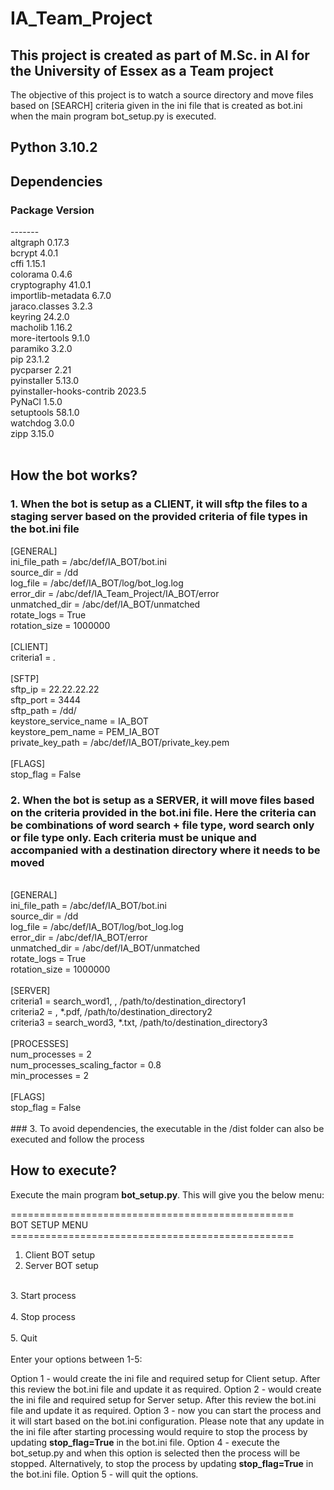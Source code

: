 # IA_Team_Project

## This project is created as part of M.Sc. in AI for the University of Essex as a Team project

The objective of this project is to watch a source directory and move files based on [SEARCH] criteria given in the ini file that is created as bot.ini when the main program bot_setup.py is executed.

## Python 3.10.2

## Dependencies
### Package                    Version<br/>
-------<br/>
altgraph                  0.17.3<br/>
bcrypt                    4.0.1<br/>
cffi                      1.15.1<br/>
colorama                  0.4.6<br/>
cryptography              41.0.1<br/>
importlib-metadata        6.7.0<br/>
jaraco.classes            3.2.3<br/>
keyring                   24.2.0<br/>
macholib                  1.16.2<br/>
more-itertools            9.1.0<br/>
paramiko                  3.2.0<br/>
pip                       23.1.2<br/>
pycparser                 2.21<br/>
pyinstaller               5.13.0<br/>
pyinstaller-hooks-contrib 2023.5<br/>
PyNaCl                    1.5.0<br/>
setuptools                58.1.0<br/>
watchdog                  3.0.0<br/>
zipp                      3.15.0<br/>
<br/>

## How the bot works?

### 1. When the bot is setup as a CLIENT, it will sftp the files to a staging server based on the provided criteria of file types in the bot.ini file

[GENERAL]<br/>
ini_file_path = /abc/def/IA_BOT/bot.ini<br/>
source_dir = /dd<br/>
log_file = /abc/def/IA_BOT/log/bot_log.log<br/>
error_dir = /abc/def/IA_Team_Project/IA_BOT/error<br/>
unmatched_dir = /abc/def/IA_BOT/unmatched<br/>
rotate_logs = True<br/>
rotation_size = 1000000<br/>
<br/>
[CLIENT]<br/>
criteria1 = *.*<br/>
<br/>
[SFTP]<br/>
sftp_ip = 22.22.22.22<br/>
sftp_port = 3444<br/>
sftp_path = /dd/<br/>
keystore_service_name = IA_BOT<br/>
keystore_pem_name = PEM_IA_BOT<br/>
private_key_path = /abc/def/IA_BOT/private_key.pem<br/>
<br/>
[FLAGS]<br/>
stop_flag = False<br/>

### 2. When the bot is setup as a SERVER, it will move files based on the criteria provided in the bot.ini file. Here the criteria can be combinations of word search + file type, word search only or file type only. Each criteria must be unique and accompanied with a destination directory where it needs to be moved
<br/>
[GENERAL]<br/>
ini_file_path = /abc/def/IA_BOT/bot.ini<br/>
source_dir = /dd<br/>
log_file = /abc/def/IA_BOT/log/bot_log.log<br/>
error_dir = /abc/def/IA_BOT/error<br/>
unmatched_dir = /abc/def/IA_BOT/unmatched<br/>
rotate_logs = True<br/>
rotation_size = 1000000<br/>
<br/>
[SERVER]<br/>
criteria1 = search_word1, , /path/to/destination_directory1<br/>
criteria2 = , *.pdf, /path/to/destination_directory2<br/>
criteria3 = search_word3, *.txt, /path/to/destination_directory3<br/>
<br/>
[PROCESSES]<br/>
num_processes = 2<br/>
num_processes_scaling_factor = 0.8<br/>
min_processes = 2<br/>
<br/>
[FLAGS]<br/>
stop_flag = False<br/>
<br/>
### 3. To avoid dependencies, the executable in the /dist folder can also be executed and follow the process
<br/>

## How to execute?

Execute the main program <b>bot_setup.py</b>. This will give you the below menu:

=================================================<br/>
BOT SETUP MENU<br/>
=================================================<br/>
1. Client BOT setup<br/>
2. Server BOT setup<br/>
<br/>
3. Start process<br/>
<br/>
4. Stop process<br/>
<br/>
5. Quit<br/>
<br/>
Enter your options between 1-5: <br/>

Option 1 - would create the ini file and required setup for Client setup. After this review the bot.ini file and update it as required.
Option 2 - would create the ini file and required setup for Server setup. After this review the bot.ini file and update it as required.
Option 3 - now you can start the process and it will start based on the bot.ini configuration. Please note that any update in the ini file after starting processing would require to stop the process by updating <b>stop_flag=True</b> in the bot.ini file.
Option 4 - execute the bot_setup.py and when this option is selected then the process will be stopped. Alternatively, to stop the process by updating <b>stop_flag=True</b> in the bot.ini file.
Option 5 - will quit the options.
